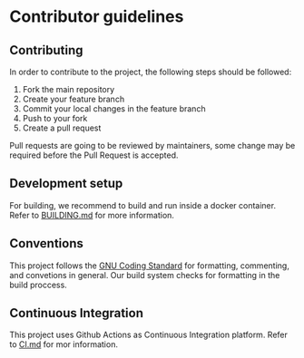 # Contributor guidelines

## Contributing

In order to contribute to the project, the following steps should be followed:
1. Fork the main repository
2. Create your feature branch
3. Commit your local changes in the feature branch
4. Push to your fork
5. Create a pull request

Pull requests are going to be reviewed by maintainers, some change may be required before the Pull Request is accepted.

## Development setup

For building, we recommend to build and run inside a docker container. Refer to [BUILDING.md](BUILDING.MD) for more information.

## Conventions

This project follows the [GNU Coding Standard](https://www.gnu.org/prep/standards/html_node/Writing-C.html) for formatting, commenting, and convetions in general. Our build system checks for formatting in the build proccess.

## Continuous Integration

This project uses Github Actions as Continuous Integration platform. Refer to [CI.md](CI.MD) for mor information.
